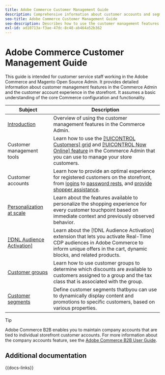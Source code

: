 ```yaml
---
title: Adobe Commerce Customer Management Guide
description: Comprehensive information about customer accounts and segments for Adobe Commerce and Magento Open Source administrators, including configuration.
seo-title: Adobe Commerce Customer Management Guide
seo-description: Describes how to use the customer management features in Adobe Commerce or Magento Open Source.
exl-id: ad10713a-f3ae-47dc-8c48-ab464a52b362
---
```


# Adobe Commerce Customer Management Guide

This guide is intended for customer service staff working in the Adobe Commerce and Magento Open Source Admin. It provides detailed information about customer management features in the Commerce Admin and the customer account experience in the storefront. It assumes a basic understanding of the core Commerce configuration and functionality.

| Subject | Description |
| ------- | ----------- |
| [Introduction](customers-introduction.md) | Overview of using the customer management features in the Commerce Admin.|
| Customer management tools| Learn how to use the [[!UICONTROL Customers] grid](customers-all.md) and [[!UICONTROL Now Online] feature](now-online.md) in the Commerce Admin that you can use to manage your store customers. |
| Customer accounts| Learn how to provide an optimal experience for registered customers on the storefront, from [logins](login-landing-page.md) to [password rests](password-reset.md), and [provide shopper assistance](login-as-customer.md). |
| [Personalization at scale](personalize-scale.md) | Learn about the features available to personalize the shopping experience for every customer touchpoint based on immediate context and previously observed behavior.|
| [[!DNL Audience Activation]](audience-activation.md) | Learn about the [!DNL Audience Activation] extension that lets you activate Real-Time CDP audiences in Adobe Commerce to inform unique offers in the cart, dynamic blocks, and related products. |
| [Customer groups](customer-groups.md) | Learn how to use customer groups to determine which discounts are available to customers assigned to a group and the tax class that is associated with the group. |
| [Customer segments](customer-segments.md) | Define customer segments thatbyou can use to dynamically display content and promotions to specific customers, based on various properties. |

>[!TIP]
>
>Adobe Commerce B2B enables you to maintain company accounts that are tied to individual storefront customer accounts. For more information about the company accounts feature, see the [Adobe Commerce B2B User Guide](../b2b/account-companies.md).

## Additional documentation

{{docs-links}}
